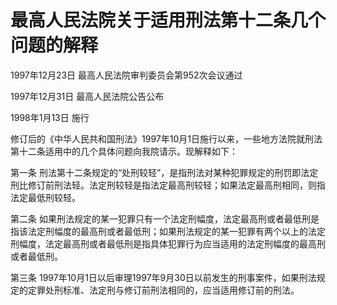 # 最高人民法院关于适用刑法第十二条几个问题的解释

1997年12月23日 最高人民法院审判委员会第952次会议通过

1997年12月31日 最高人民法院公告公布

1998年1月13日 施行

<!-- INFO END -->

修订后的《中华人民共和国刑法》1997年10月1日施行以来，一些地方法院就刑法第十二条适用中的几个具体问题向我院请示。现解释如下：

第一条 刑法第十二条规定的“处刑较轻”，是指刑法对某种犯罪规定的刑罚即法定刑比修订前刑法轻。法定刑较轻是指法定最高刑较轻；如果法定最高刑相同，则指法定最低刑较轻。

第二条 如果刑法规定的某一犯罪只有一个法定刑幅度，法定最高刑或者最低刑是指该法定刑幅度的最高刑或者最低刑；如果刑法规定的某一犯罪有两个以上的法定刑幅度，法定最高刑或者最低刑是指具体犯罪行为应当适用的法定刑幅度的最高刑或者最低刑。

第三条 1997年10月1日以后审理1997年9月30日以前发生的刑事案件，如果刑法规定的定罪处刑标准、法定刑与修订前刑法相同的，应当适用修订前的刑法。